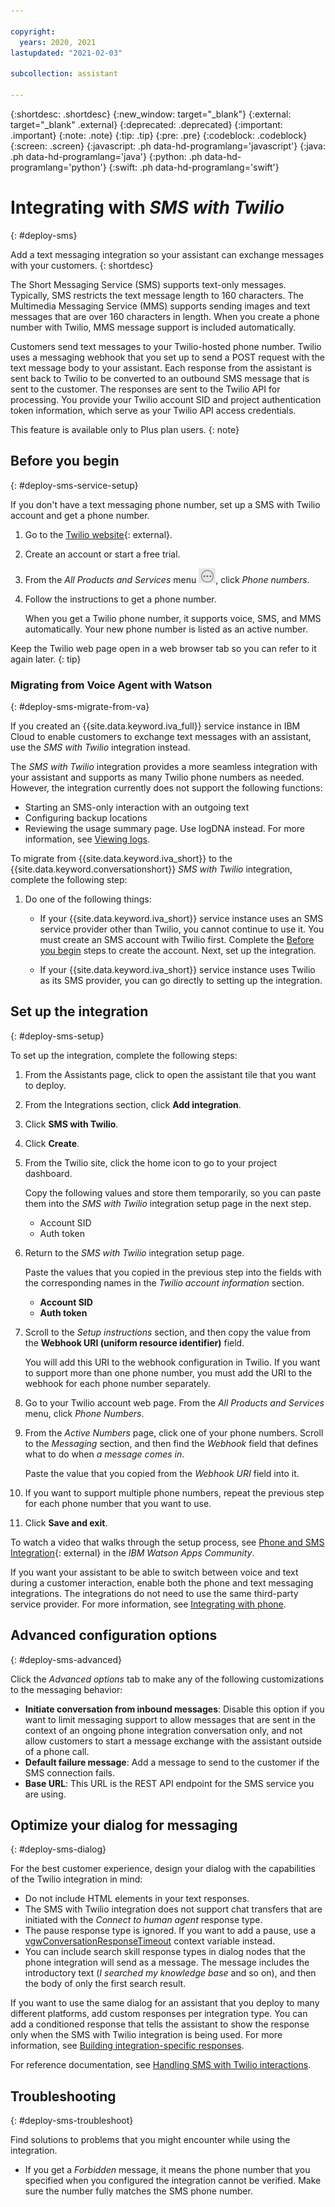 ```yaml
---

copyright:
  years: 2020, 2021
lastupdated: "2021-02-03"

subcollection: assistant

---
```


{:shortdesc: .shortdesc}
{:new_window: target="_blank"}
{:external: target="_blank" .external}
{:deprecated: .deprecated}
{:important: .important}
{:note: .note}
{:tip: .tip}
{:pre: .pre}
{:codeblock: .codeblock}
{:screen: .screen}
{:javascript: .ph data-hd-programlang='javascript'}
{:java: .ph data-hd-programlang='java'}
{:python: .ph data-hd-programlang='python'}
{:swift: .ph data-hd-programlang='swift'}

# Integrating with *SMS with Twilio*
{: #deploy-sms}

Add a text messaging integration so your assistant can exchange messages with your customers.
{: shortdesc}

The Short Messaging Service (SMS) supports text-only messages. Typically, SMS restricts the text message length to 160 characters. The Multimedia Messaging Service (MMS) supports sending images and text messages that are over 160 characters in length. When you create a phone number with Twilio, MMS message support is included automatically.

Customers send text messages to your Twilio-hosted phone number. Twilio uses a messaging webhook that you set up to send a POST request with the text message body to your assistant. Each response from the assistant is sent back to Twilio to be converted to an outbound SMS message that is sent to the customer. The responses are sent to the Twilio API for processing. You provide your Twilio account SID and project authentication token information, which serve as your Twilio API access credentials.

This feature is available only to Plus plan users.
{: note}

## Before you begin
{: #deploy-sms-service-setup}

If you don't have a text messaging phone number, set up a SMS with Twilio account and get a phone number.

1.  Go to the [Twilio website](https://www.twilio.com/){: external}.
1.  Create an account or start a free trial.
1.  From the *All Products and Services* menu ![Twilio All products and services icon](images/twilio-products.png), click *Phone numbers*.
1.  Follow the instructions to get a phone number.

    When you get a Twilio phone number, it supports voice, SMS, and MMS automatically. Your new phone number is listed as an active number.

Keep the Twilio web page open in a web browser tab so you can refer to it again later.
{: tip}

### Migrating from Voice Agent with Watson
{: #deploy-sms-migrate-from-va}

If you created an {{site.data.keyword.iva_full}} service instance in IBM Cloud to enable customers to exchange text messages with an assistant, use the *SMS with Twilio* integration instead.

The *SMS with Twilio* integration provides a more seamless integration with your assistant and supports as many Twilio phone numbers as needed. However, the integration currently does not support the following functions:

- Starting an SMS-only interaction with an outgoing text
- Configuring backup locations
- Reviewing the usage summary page. Use logDNA instead. For more information, see [Viewing logs](#deploy-phone-logs).

To migrate from {{site.data.keyword.iva_short}} to the {{site.data.keyword.conversationshort}} *SMS with Twilio* integration, complete the following step:

1.  Do one of the following things:

    - If your {{site.data.keyword.iva_short}} service instance uses an SMS service provider other than Twilio, you cannot continue to use it. You must create an SMS account with Twilio first. Complete the [Before you begin](#deploy-sms-service-setup) steps to create the account. Next, set up the integration.
    
    - If your {{site.data.keyword.iva_short}} service instance uses Twilio as its SMS provider, you can go directly to setting up the integration.

## Set up the integration
{: #deploy-sms-setup}

To set up the integration, complete the following steps:

1.  From the Assistants page, click to open the assistant tile that you want to deploy.

1.  From the Integrations section, click **Add integration**.

1.  Click **SMS with Twilio**.

1.  Click **Create**.

1.  From the Twilio site, click the home icon to go to your project dashboard. 

    Copy the following values and store them temporarily, so you can paste them into the *SMS with Twilio* integration setup page in the next step.

    - Account SID
    - Auth token

1.  Return to the *SMS with Twilio* integration setup page. 

    Paste the values that you copied in the previous step into the fields with the corresponding names in the *Twilio account information* section.

    - **Account SID**
    - **Auth token**

1.  Scroll to the *Setup instructions* section, and then copy the value from the **Webhook URI (uniform resource identifier)** field.

    You will add this URI to the webhook configuration in Twilio. If you want to support more than one phone number, you must add the URI to the webhook for each phone number separately.

1.  Go to your Twilio account web page. From the *All Products and Services* menu, click *Phone Numbers*. 

1.  From the *Active Numbers* page, click one of your phone numbers. Scroll to the *Messaging* section, and then find the *Webhook* field that defines what to do when *a message comes in*. 

    Paste the value that you copied from the *Webhook URI* field into it.

1.  If you want to support multiple phone numbers, repeat the previous step for each phone number that you want to use.

1.  Click **Save and exit**.

To watch a video that walks through the setup process, see [Phone and SMS Integration](https://community.ibm.com/community/user/watsonapps/viewdocument/phone-and-sms-integration?CommunityKey=7a3dc5ba-3018-452d-9a43-a49dc6819633&tab=librarydocuments){: external} in the *IBM Watson Apps Community*.

If you want your assistant to be able to switch between voice and text during a customer interaction, enable both the phone and text messaging integrations. The integrations do not need to use the same third-party service provider. For more information, see [Integrating with phone](/docs/assistant?topic=assistant-deploy-phone).

## Advanced configuration options
{: #deploy-sms-advanced}

Click the *Advanced options* tab to make any of the following customizations to the messaging behavior:

- **Initiate conversation from inbound messages**: Disable this option if you want to limit messaging support to allow messages that are sent in the context of an ongoing phone integration conversation only, and not allow customers to start a message exchange with the assistant outside of a phone call.
- **Default failure message**: Add a message to send to the customer if the SMS connection fails.
- **Base URL**: This URL is the REST API endpoint for the SMS service you are using.

## Optimize your dialog for messaging
{: #deploy-sms-dialog}

For the best customer experience, design your dialog with the capabilities of the Twilio integration in mind:

- Do not include HTML elements in your text responses.
- The SMS with Twilio integration does not support chat transfers that are initiated with the *Connect to human agent* response type.
- The pause response type is ignored. If you want to add a pause, use a [vgwConversationResponseTimeout](/docs/assistant?topic=assistant-commands-sms#commands-sms-context-variables) context variable instead.
- You can include search skill response types in dialog nodes that the phone integration will send as a message. The message includes the introductory text (*I searched my knowledge base* and so on), and then the body of only the first search result.

If you want to use the same dialog for an assistant that you deploy to many different platforms, add custom responses per integration type. You can add a conditioned response that tells the assistant to show the response only when the SMS with Twilio integration is being used. For more information, see [Building integration-specific responses](/docs/assistant?topic=assistant-dialog-integrations#dialog-integrations-condition-by-type).

For reference documentation, see [Handling SMS with Twilio interactions](/docs/assistant?topic=assistant-dialog-sms-actions).

## Troubleshooting
{: #deploy-sms-troubleshoot}

Find solutions to problems that you might encounter while using the integration.

- If you get a *Forbidden* message, it means the phone number that you specified when you configured the integration cannot be verified. Make sure the number fully matches the SMS phone number.